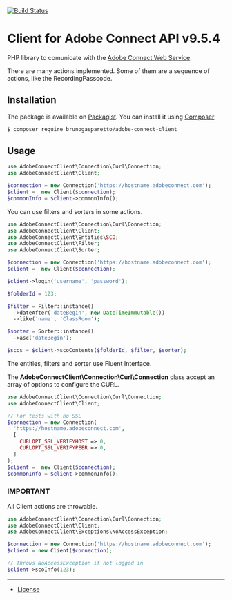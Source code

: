 [![Build Status](https://travis-ci.com/brunogasparetto/AdobeConnectClient.svg?branch=master)](https://travis-ci.com/brunogasparetto/AdobeConnectClient)

# Client for Adobe Connect API v9.5.4

PHP library to comunicate with the [Adobe Connect Web Service](https://helpx.adobe.com/adobe-connect/webservices/topics.html).

There are many actions implemented. Some of them are a sequence of actions, like the RecordingPasscode.

## Installation ##

The package is available on [Packagist](https://packagist.org/packages/brunogasparetto/adobe-connect-client). You can install it using [Composer](http://getcomposer.org/)

```bash
$ composer require brunogasparetto/adobe-connect-client
```

## Usage

```php
use AdobeConnectClient\Connection\Curl\Connection;
use AdobeConnectClient\Client;

$connection = new Connection('https://hostname.adobeconnect.com');
$client =  new Client($connection);
$commonInfo = $client->commonInfo();
```

You can use filters and sorters in some actions.

```php
use AdobeConnectClient\Connection\Curl\Connection;
use AdobeConnectClient\Client;
use AdobeConnectClient\Entities\SCO;
use AdobeConnectClient\Filter;
use AdobeConnectClient\Sorter;

$connection = new Connection('https://hostname.adobeconnect.com');
$client =  new Client($connection);

$client->login('username', 'password');

$folderId = 123;

$filter = Filter::instance()
  ->dateAfter('dateBegin', new DateTimeImmutable())
  ->like('name', 'ClassRoom');

$sorter = Sorter::instance()
  ->asc('dateBegin');

$scos = $client->scoContents($folderId, $filter, $sorter);
```

The entities, filters and sorter use Fluent Interface.

The **AdobeConnectClient\Connection\Curl\Connection** class accept an array of options
to configure the CURL.

```php
use AdobeConnectClient\Connection\Curl\Connection;
use AdobeConnectClient\Client;

// For tests with no SSL
$connection = new Connection(
  'https://hostname.adobeconnect.com',
  [
    CURLOPT_SSL_VERIFYHOST => 0,
    CURLOPT_SSL_VERIFYPEER => 0,
  ]
);
$client =  new Client($connection);
$commonInfo = $client->commonInfo();
```

### IMPORTANT ###

All Client actions are throwable.

```php
use AdobeConnectClient\Connection\Curl\Connection;
use AdobeConnectClient\Client;
use AdobeConnectClient\Exceptions\NoAccessException;

$connection = new Connection('https://hostname.adobeconnect.com');
$client = new Client($connection);

// Throws NoAccessException if not logged in
$client->scoInfo(123);
```

***

- [License](LICENSE)

